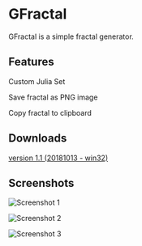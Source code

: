 # GFractal
GFractal is a simple fractal generator.


## Features
Custom Julia Set

Save fractal as PNG image

Copy fractal to clipboard


## Downloads
[version 1.1 (20181013 - win32)](https://sourceforge.net/projects/gfractal/files/GFractal_1.1/GFractal_1.1_bin.zip/download)


## Screenshots

![Screenshot 1](https://i.postimg.cc/N06vK3Rm/Image1.jpg "Screenshot 1")

![Screenshot 2](https://i.postimg.cc/HLDCsY8T/Image2.jpg "Screenshot 2")

![Screenshot 3](https://i.postimg.cc/13NQQntW/Image3.jpg "Screenshot 3")


